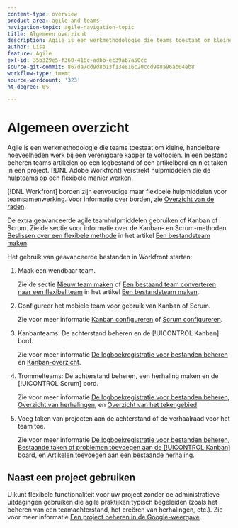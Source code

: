 ```yaml
---
content-type: overview
product-area: agile-and-teams
navigation-topic: agile-navigation-topic
title: Algemeen overzicht
description: Agile is een werkmethodologie die teams toestaat om kleine, handelbare hoeveelheden werk bij een verenigbare kapper te voltooien. In een bestand beheren teams artikelen op een logbestand of een artikelbord en niet taken in een project. [!DNL Adobe Workfront] verstrekt hulpmiddelen die de hulpteams op een flexibele manier werken.
author: Lisa
feature: Agile
exl-id: 35b329e5-f360-416c-adbb-ec39ab7a50cc
source-git-commit: 867da7dd9d8b13f13e816c20ccd9a8a96ab04eb8
workflow-type: tm+mt
source-wordcount: '323'
ht-degree: 0%

---
```


# Algemeen overzicht

Agile is een werkmethodologie die teams toestaat om kleine, handelbare hoeveelheden werk bij een verenigbare kapper te voltooien. In een bestand beheren teams artikelen op een logbestand of een artikelbord en niet taken in een project. [!DNL Adobe Workfront] verstrekt hulpmiddelen die de hulpteams op een flexibele manier werken.

[!DNL Workfront] borden zijn eenvoudige maar flexibele hulpmiddelen voor teamsamenwerking. Voor informatie over borden, zie [Overzicht van de raden](../agile/boards-overview.md).

De extra geavanceerde agile teamhulpmiddelen gebruiken of Kanban of Scrum. Zie de sectie voor informatie over de Kanban- en Scrum-methoden [Beslissen over een flexibele methode](../agile/get-started-with-agile-in-workfront/create-an-agile-team.md#deciding) in het artikel [Een bestandsteam maken](../agile/get-started-with-agile-in-workfront/create-an-agile-team.md).

Het gebruik van geavanceerde bestanden in Workfront starten:

1. Maak een wendbaar team.

   Zie de sectie [Nieuw team maken](../agile/get-started-with-agile-in-workfront/create-an-agile-team.md#creating-an-agile-team-from-scratch) of [Een bestaand team converteren naar een flexibel team](../agile/get-started-with-agile-in-workfront/create-an-agile-team.md#converting-an-existing-team-into-an-agaile-team) in het artikel [Een bestandsteam maken](../agile/get-started-with-agile-in-workfront/create-an-agile-team.md).

1. Configureer het mobiele team voor gebruik van Kanban of Scrum.

   Zie voor meer informatie [Kanban configureren](../agile/get-started-with-agile-in-workfront/configure-kanban.md) of [Scrum configureren](../agile/get-started-with-agile-in-workfront/configure-scrum.md).

1. Kanbanteams: De achterstand beheren en de [!UICONTROL Kanban] bord.

   Zie voor meer informatie [De logboekregistratie voor bestanden beheren](../agile/work-in-an-agile-environment/manage-the-agile-backlog.md) en [Kanban-overzicht](../agile/use-kanban-in-an-agile-team/kanban-overview.md).

1. Trommelteams: De achterstand beheren, een herhaling maken en de [!UICONTROL Scrum] bord.

   Zie voor meer informatie [De logboekregistratie voor bestanden beheren](../agile/work-in-an-agile-environment/manage-the-agile-backlog.md), [Overzicht van herhalingen](../agile/use-scrum-in-an-agile-team/iterations/iterations-overview.md), en [Overzicht van het tekengebied](../agile/use-scrum-in-an-agile-team/scrum-board/scrum-board-overview.md).

1. Voeg taken van projecten aan de achterstand of de verhaalraad voor het team toe.

   Zie voor meer informatie [De logboekregistratie voor bestanden beheren](../agile/work-in-an-agile-environment/manage-the-agile-backlog.md), [Bestaande taken of problemen toevoegen aan de [!UICONTROL Kanban] board](../agile/use-kanban-in-an-agile-team/add-existing-tasks-or-issues-to-the-kanban-board.md), en [Artikelen toevoegen aan een bestaande herhaling](../agile/use-scrum-in-an-agile-team/iterations/add-stories-to-existing-iteration.md).

## Naast een project gebruiken

U kunt flexibele functionaliteit voor uw project zonder de administratieve uitdagingen gebruiken die agile praktijken typisch begeleiden (zoals het beheren van een teamachterstand, het creëren van herhalingen, etc.). Zie voor meer informatie [Een project beheren in de Google-weergave](/help/quicksilver/manage-work/projects/manage-projects/manage-projects-in-agile-view.md).
